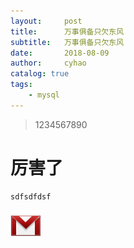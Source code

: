 ```yaml
---
layout:     post
title:      万事俱备只欠东风
subtitle:   万事俱备只欠东风
date:       2018-08-09
author:     cyhao
catalog: true
tags:
    - mysql
---
```

 >1234567890
 
 
 # 厉害了
    
    sdfsdfdsf
    
![](https://github.com/cyhao/cyhao.github.io/blob/master/images/gmail.png)
